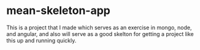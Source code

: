 # mean-skeleton-app

This is a project that I made which serves as an exercise in mongo, node, and angular, and also will serve as a good skelton for
getting a project like this up and running quickly. 
